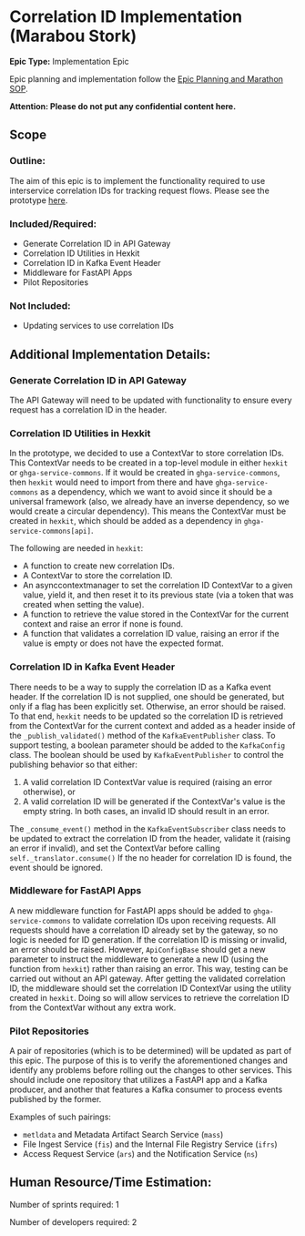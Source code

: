 # Correlation ID Implementation (Marabou Stork)
**Epic Type:** Implementation Epic

Epic planning and implementation follow the
[Epic Planning and Marathon SOP](https://ghga.pages.hzdr.de/internal.ghga.de/main/sops/development/epic_planning/).

**Attention: Please do not put any confidential content here.**

## Scope
### Outline:
The aim of this epic is to implement the functionality required to use interservice
correlation IDs for tracking request flows.
Please see the prototype [here](https://github.com/ghga-de/prototype-correlation-id).

### Included/Required:
- Generate Correlation ID in API Gateway
- Correlation ID Utilities in Hexkit
- Correlation ID in Kafka Event Header
- Middleware for FastAPI Apps
- Pilot Repositories

### Not Included:
- Updating services to use correlation IDs


## Additional Implementation Details:

### Generate Correlation ID in API Gateway
The API Gateway will need to be updated with functionality to ensure every request has
a correlation ID in the header.

### Correlation ID Utilities in Hexkit
In the prototype, we decided to use a ContextVar to store correlation IDs.
This ContextVar needs to be created in a top-level module in either `hexkit`
or `ghga-service-commons`. If it would be created in `ghga-service-commons`, then `hexkit`
would need to import from there and have `ghga-service-commons` as a dependency, which we
want to avoid since it should be a universal framework (also, we already have an inverse
dependency, so we would create a circular dependency). This means the ContextVar must be
created in `hexkit`, which should be added as a dependency in `ghga-service-commons[api]`.

The following are needed in `hexkit`:
- A function to create new correlation IDs.
- A ContextVar to store the correlation ID.
- An asynccontextmanager to set the correlation ID ContextVar to a given value,
yield it, and then reset it to its previous state (via a token that was created
when setting the value).
- A function to retrieve the value stored in the ContextVar for the current context
and raise an error if none is found.
- A function that validates a correlation ID value, raising an error if the value is
empty or does not have the expected format.

### Correlation ID in Kafka Event Header
There needs to be a way to supply the correlation ID as a Kafka event header.
If the correlation ID is not supplied, one should be generated,
but only if a flag has been explicitly set. Otherwise, an error should be raised.
To that end, `hexkit` needs to be updated so the correlation ID is retrieved
from the ContextVar for the current context and added as a header inside of the
`_publish_validated()` method of the `KafkaEventPublisher` class.
To support testing, a boolean parameter should be added to the `KafkaConfig` class.
The boolean should be used by `KafkaEventPublisher` to control the publishing behavior
so that either:
1. A valid correlation ID ContextVar value is required (raising an error otherwise), or
2. A valid correlation ID will be generated if the ContextVar's value is the empty string.
In both cases, an invalid ID should result in an error.

The `_consume_event()` method in the `KafkaEventSubscriber` class needs to be updated
to extract the correlation ID from the header, validate it (raising an error if
invalid), and set the ContextVar before calling `self._translator.consume()`
If the no header for correlation ID is found, the event should be ignored.

### Middleware for FastAPI Apps
A new middleware function for FastAPI apps should be added to `ghga-service-commons`
to validate correlation IDs upon receiving requests. All requests should have a
correlation ID already set by the gateway, so no logic is needed for ID generation.
If the correlation ID is missing or invalid, an error should be raised.
However, `ApiConfigBase` should get a new parameter to instruct the middleware to
generate a new ID (using the function from `hexkit`) rather than raising an error.
This way, testing can be carried out without an API gateway.
After getting the validated correlation ID, the middleware should set the correlation
ID ContextVar using the utility created in `hexkit`. Doing so will allow services to
retrieve the correlation ID from the ContextVar without any extra work.

### Pilot Repositories
A pair of repositories (which is to be determined) will be updated as part of this epic.
The purpose of this is to verify the aforementioned changes and identify any problems
before rolling out the changes to other services. This should include one repository that utilizes
a FastAPI app and a Kafka producer, and another that features a Kafka consumer to process events published by the former.

Examples of such pairings:
- `metldata` and Metadata Artifact Search Service (`mass`)
- File Ingest Service (`fis`) and the Internal File Registry Service (`ifrs`)
- Access Request Service (`ars`) and the Notification Service (`ns`)

## Human Resource/Time Estimation:

Number of sprints required: 1

Number of developers required: 2
